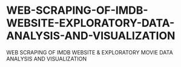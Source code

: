 # WEB-SCRAPING-OF-IMDB-WEBSITE-EXPLORATORY-DATA-ANALYSIS-AND-VISUALIZATION
WEB SCRAPING OF IMDB WEBSITE &amp; EXPLORATORY MOVIE DATA ANALYSIS AND VISUALIZATION
